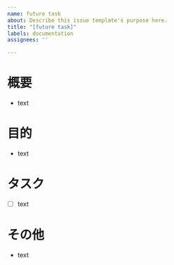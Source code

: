 ```yaml
---
name: future task
about: Describe this issue template's purpose here.
title: "[future task]"
labels: documentation
assignees: ''

---
```


# 概要

- text

# 目的

- text

# タスク

- [ ] text

# その他

- text

